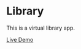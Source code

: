 # Library

This is a virtual library app.

[Live Demo](https://marcaroni3d.github.io/admin-dashboard/)
